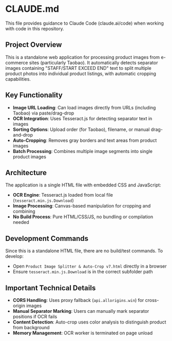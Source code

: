 # CLAUDE.md

This file provides guidance to Claude Code (claude.ai/code) when working with code in this repository.

## Project Overview

This is a standalone web application for processing product images from e-commerce sites (particularly Taobao). It automatically detects separator images containing "STAFF/START EXCEED END" text to split multiple product photos into individual product listings, with automatic cropping capabilities.

## Key Functionality

- **Image URL Loading**: Can load images directly from URLs (including Taobao) via paste/drag-drop
- **OCR Integration**: Uses Tesseract.js for detecting separator text in images
- **Sorting Options**: Upload order (for Taobao), filename, or manual drag-and-drop
- **Auto-Cropping**: Removes gray borders and text areas from product images
- **Batch Processing**: Combines multiple image segments into single product images

## Architecture

The application is a single HTML file with embedded CSS and JavaScript:
- **OCR Engine**: Tesseract.js loaded from local file (`tesseract.min.js.Download`)
- **Image Processing**: Canvas-based manipulation for cropping and combining
- **No Build Process**: Pure HTML/CSS/JS, no bundling or compilation needed

## Development Commands

Since this is a standalone HTML file, there are no build/test commands. To develop:
- Open `Product Image Splitter & Auto-Crop v7.html` directly in a browser
- Ensure `tesseract.min.js.Download` is in the correct subfolder path

## Important Technical Details

- **CORS Handling**: Uses proxy fallback (`api.allorigins.win`) for cross-origin images
- **Manual Separator Marking**: Users can manually mark separator positions if OCR fails
- **Content Detection**: Auto-crop uses color analysis to distinguish product from background
- **Memory Management**: OCR worker is terminated on page unload